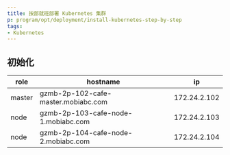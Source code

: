 ```yaml
---
title: 按部就班部署 Kubernetes 集群
p: program/opt/deployment/install-kubernetes-step-by-step
tags:
- Kubernetes
---
```


## 初始化

| role   | hostname                            | ip           |
| ------ | ----------------------------------- | ------------ |
| master | gzmb-2p-102-cafe-master.mobiabc.com | 172.24.2.102 |
| node   | gzmb-2p-103-cafe-node-1.mobiabc.com | 172.24.2.103 |
| node   | gzmb-2p-104-cafe-node-2.mobiabc.com | 172.24.2.104 |

